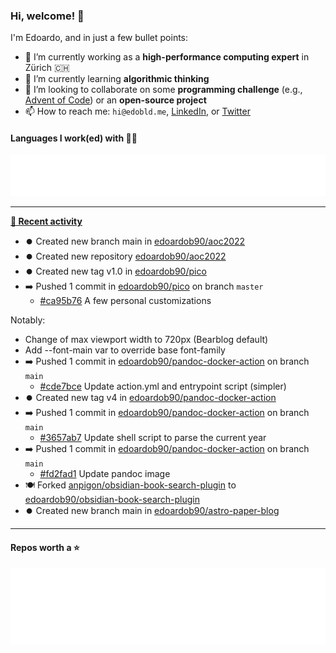 ### Hi, welcome! 👋 

I'm Edoardo, and in just a few bullet points:

- 🔭 I’m currently working as a **high-performance computing expert** in Zürich 🇨🇭
- 🌱 I’m currently learning **algorithmic thinking**
- 👯 I’m looking to collaborate on some **programming challenge** (e.g., [Advent of Code](https://github.com/edoardob90/aoc2021)) or an **open-source project**
- 📫 How to reach me: `hi@edobld.me`, [LinkedIn](https://linkedin.com/in/edobld), or [Twitter](https://twitter.com/eadweard90)

#### Languages I work(ed) with 👨‍💻

<img src="https://github.com/edoardob90/edoardob90/blob/main/.cache/languages.svg">

---

**[📰 Recent activity](https://github.com/edoardob90)**
* ⏺️ Created new branch main in [edoardob90/aoc2022](https://github.com/edoardob90/aoc2022)
* ⏺️ Created new repository  [edoardob90/aoc2022](https://github.com/edoardob90/aoc2022)
* ⏺️ Created new tag v1.0 in [edoardob90/pico](https://github.com/edoardob90/pico)
* ➡️ Pushed 1 commit in [edoardob90/pico](https://github.com/edoardob90/pico) on branch `master`
  * [#ca95b76](https://github.com/edoardob90/pico/commit/ca95b76) A few personal customizations

Notably:
* Change of max viewport width to 720px (Bearblog default)
* Add --font-main var to override base font-family
* ➡️ Pushed 1 commit in [edoardob90/pandoc-docker-action](https://github.com/edoardob90/pandoc-docker-action) on branch `main`
  * [#cde7bce](https://github.com/edoardob90/pandoc-docker-action/commit/cde7bce) Update action.yml and entrypoint script (simpler)
* ⏺️ Created new tag v4 in [edoardob90/pandoc-docker-action](https://github.com/edoardob90/pandoc-docker-action)
* ➡️ Pushed 1 commit in [edoardob90/pandoc-docker-action](https://github.com/edoardob90/pandoc-docker-action) on branch `main`
  * [#3657ab7](https://github.com/edoardob90/pandoc-docker-action/commit/3657ab7) Update shell script to parse the current year
* ➡️ Pushed 1 commit in [edoardob90/pandoc-docker-action](https://github.com/edoardob90/pandoc-docker-action) on branch `main`
  * [#fd2fad1](https://github.com/edoardob90/pandoc-docker-action/commit/fd2fad1) Update pandoc image
* 🍽️ Forked [anpigon/obsidian-book-search-plugin](https://github.com/anpigon/obsidian-book-search-plugin) to [edoardob90/obsidian-book-search-plugin](https://github.com/edoardob90/obsidian-book-search-plugin)
* ⏺️ Created new branch main in [edoardob90/astro-paper-blog](https://github.com/edoardob90/astro-paper-blog)


---

#### Repos worth a ⭐

<img src="https://github.com/edoardob90/edoardob90/blob/main/.cache/stars.svg">

<!--
- ⚡ Fun fact: ...
- 🤔 I’m looking for help with ...
- 💬 Ask me about ...
- 🌐 My webpage ...
-->
